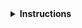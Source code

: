 <details>
<summary><strong>Instructions</strong></summary>

Thanks for contributing! :heart:

If this issue is about a specific episode within a lesson, please provide its link or filename.

Keep in mind that **lesson maintainers are volunteers** and it may take them some time to
respond to your contribution. Although not all contributions can be incorporated into the lesson
materials, we appreciate your time and effort to improve the curriculum. If you have any questions
about the lesson maintenance process or would like to volunteer your time as a contribution
reviewer, please contact HSF training convenors.

You may delete these instructions from your comment.

\- HSF Training
</details>
